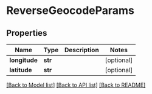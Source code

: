 # ReverseGeocodeParams

## Properties
Name | Type | Description | Notes
------------ | ------------- | ------------- | -------------
**longitude** | **str** |  | [optional] 
**latitude** | **str** |  | [optional] 

[[Back to Model list]](../README.md#documentation-for-models) [[Back to API list]](../README.md#documentation-for-api-endpoints) [[Back to README]](../README.md)


